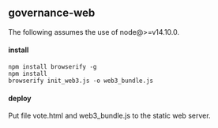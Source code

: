 ## governance-web

The following assumes the use of node@>=v14.10.0.

#### install 
```
npm install browserify -g
npm install
browserify init_web3.js -o web3_bundle.js
```

#### deploy
Put file vote.html and web3_bundle.js to the static web server.
